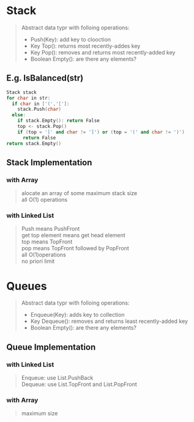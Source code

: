 # Stack
> Abstract data typr with folloing operations:
> * Push(Key): add key to clooction
> * Key Top(): returns most recently-addes key
> * Key Pop(): removes and returns most recently-added key
> * Boolean Empty(): are there any elements?

## E.g. IsBalanced(str)
```C++
Stack stack
for char in str:
  if char in ['(','[']:
    stack.Push(char)
  else:
    if stack.Empty(): return False
    top <- stack.Pop()
    if (top = '[' and char != ']') or (top = '(' and char != ')')
      return False
return stack.Empty()
```

## Stack Implementation
### with Array
 > alocate an array of some maximum stack size</br>
 > all O(1) operations
 
### with Linked List
 > Push means PushFront</br>
 > get top element means get head element</br>
 > top means TopFront</br>
 > pop means TopFront followed by PopFront</br>
 > all O(1)operations</br>
 > no priori limit
 
# Queues
> Abstract data typr with folloing operations: 
> * Enqueue(Key): adds key to collection
> * Key Dequeue(): removes and returns least recently-added key
> * Boolean Empty(): are there any elements?
 
## Queue Implementation
### with Linked List
 > Enqueue: use List.PushBack</br>
 > Dequeue: use List.TopFront and List.PopFront
  
### with Array
 > maximum size
 
